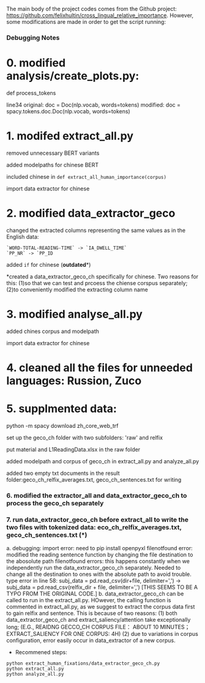 The main body of the project codes comes from the Github project: https://github.com/felixhultin/cross_lingual_relative_importance.
However, some modifications are made in order to get the script running:
### Debugging Notes
# 0. modified analysis/create_plots.py: 

def process_tokens

line34
original:
doc = Doc(nlp.vocab, words=tokens)
modified:
doc = spacy.tokens.doc.Doc(nlp.vocab, words=tokens)


# 1. modifed extract_all.py
  removed unnecessary BERT variants
  
  added modelpaths for chinese BERT
  
  included chinese in `def extract_all_human_importance(corpus)`
  
  import data extractor for chinese

# 2. modified data_extractor_geco
  changed the extracted columns representing the same values as in the English data:
  
    `WORD-TOTAL-READING-TIME` -> `IA_DWELL_TIME`
    `PP_NR` -> `PP_ID
    
  added `if` for chinese (**outdated***)
  
  *created a data_extractor_geco_ch specifically for chinese. Two reasons for  this:
    (1)so that we can test and prcoess the chiense corspus separately;
    (2)to conveniently modified the extracting column name

# 3. modified analyse_all.py
  added chines corpus and modelpath
  
  import data extractor for chinese

# 4. cleaned all the files for unneeded languages: Russion, Zuco

# 5. supplmented data:
  python -m spacy download zh_core_web_trf
  
  set up the geco_ch folder with two subfolders: 'raw' and relfix
  
  put material and L1ReadingData.xlsx in the raw folder
  
  added modelpath and corpus of geco_ch in extract_all.py and analyze_all.py
  
  added two empty txt documents in the result folder:geco_ch_relfix_averages.txt, geco_ch_sentences.txt for writing
  

### 6. modified the extractor_all and data_extractor_geco_ch to process the geco_ch separately

### 7. run data_extractor_geco_ch before extract_all to write the two files with tokenized data: eco_ch_relfix_averages.txt, geco_ch_sentences.txt (*)

  a. debugging: 
    import error: need to pip install openpyxl
    filenotfound error: modified the reading sentence function by changing the file destination to the abosolute path
    filenotfound errors: this happens constantly when we independently run the data_extractor_geco_ch separately. Needed to change all the destination to ones with the absolute path to avoid trouble.
    type error in line 58:  subj_data = pd.read_csv(dir+file, delimiter=',') -> subj_data = pd.read_csv(relfix_dir + file, delimiter=',') [THIS SEEMS TO BE A TYPO FROM THE ORIGINAL CODE.]
  b. data_extractor_geco_ch can be called to run in the extract_all.py. HOwever, the calling function is commented in extract_all.py, as we suggest to extract the corpus data first to gain relfix and sentence. This is because of two reasons:
    (1) both data_extractor_geco_ch and extract_saliency/attention take exceptionally long; (E.G., REAIDNG GECCO_CH CORPUS FILE： ABOUT 10 MINUTES； EXTRACT_SALIENCY FOR ONE CORPUS: 4H)
    (2) due to variations in corpus configuration, error easily occur in data_extractor of a new corpus.
    
- Recommened steps:

```
python extract_human_fixations/data_extractor_geco_ch.py
python extract_all.py
python analyze_all.py
```
